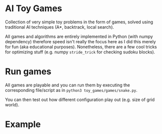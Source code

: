 # AI Toy Games

Collection of very simple toy problems in the form of games, solved using traditional AI techniques (A*, backtrack, local search).

All games and algorithms are entirely implemented in Python (with numpy dependency) therefore speed isn't really the focus here as I did this merely for fun (aka educational purposes). Nonetheless, there are a few cool tricks for optimizing stuff (e.g. numpy `stride_trick` for checking sudoku blocks).

# Run games
All games are playable and you can run them by executing the corresponding file/script as in `python3 toy_games/games/snake.py`.

You can then test out how different configuration play out (e.g. size of grid world).
# Example
